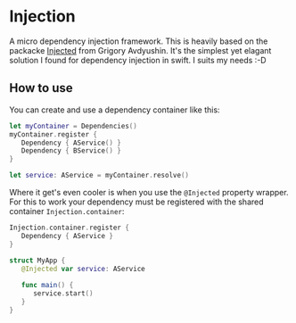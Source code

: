 # Injection

A micro dependency injection framework.
This is heavily based on the packacke [Injected](https://github.com/avdyushin/Injected.git) from Grigory Avdyushin. It's the simplest yet elagant solution I found for dependency injection in swift. I suits my needs :-D

## How to use
You can create and use a dependency container like this:

```swift
let myContainer = Dependencies()
myContainer.register {
   Dependency { AService() }
   Dependency { BService() }
}

let service: AService = myContainer.resolve()
```

Where it get's even cooler is when you use the `@Injected` property wrapper. For this to work your dependency must be registered with the shared container `Injection.container`:

```swift
Injection.container.register {
   Dependency { AService }
}

struct MyApp {
   @Injected var service: AService
   
   func main() {
      service.start()
   }
}
```
